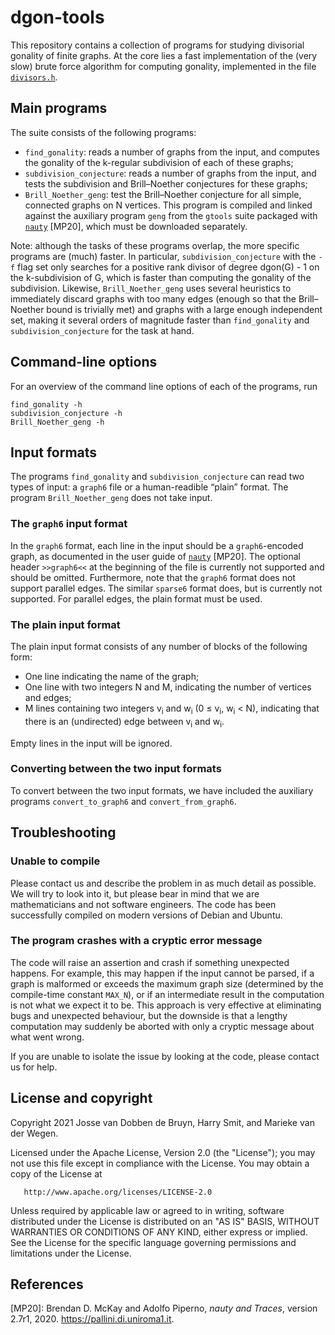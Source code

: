 # dgon-tools

This repository contains a collection of programs for studying divisorial gonality of finite graphs.
At the core lies a fast implementation of the (very slow) brute force algorithm for computing gonality, implemented in the file [`divisors.h`](divisors.h).

## Main programs

The suite consists of the following programs:

   * `find_gonality`: reads a number of graphs from the input, and computes the gonality of the k-regular subdivision of each of these graphs;
   * `subdivision_conjecture`: reads a number of graphs from the input, and tests the subdivision and Brill–Noether conjectures for these graphs;
   * `Brill_Noether_geng`: test the Brill–Noether conjecture for all simple, connected graphs on N vertices.
      This program is compiled and linked against the auxiliary program `geng` from the `gtools` suite packaged with [`nauty`](https://pallini.di.uniroma1.it) [MP20], which must be downloaded separately.

Note: although the tasks of these programs overlap, the more specific programs are (much) faster.
In particular, `subdivision_conjecture` with the `-f` flag set only searches for a positive rank divisor of degree dgon(G) - 1 on the k-subdivision of G, which is faster than computing the gonality of the subdivision.
Likewise, `Brill_Noether_geng` uses several heuristics to immediately discard graphs with too many edges (enough so that the Brill–Noether bound is trivially met) and graphs with a large enough independent set, making it several orders of magnitude faster than `find_gonality` and `subdivision_conjecture` for the task at hand.


## Command-line options
For an overview of the command line options of each of the programs, run
```
find_gonality -h
subdivision_conjecture -h
Brill_Noether_geng -h
```


## Input formats

The programs `find_gonality` and `subdivision_conjecture` can read two types of input: a `graph6` file or a human-readible “plain” format.
The program `Brill_Noether_geng` does not take input.

### The `graph6` input format
In the `graph6` format, each line in the input should be a `graph6`-encoded graph, as documented in the user guide of [`nauty`](https://pallini.di.uniroma1.it) [MP20].
The optional header `>>graph6<<` at the beginning of the file is currently not supported and should be omitted.
Furthermore, note that the `graph6` format does not support parallel edges.
The similar `sparse6` format does, but is currently not supported.
For parallel edges, the plain format must be used.

### The plain input format
The plain input format consists of any number of blocks of the following form:
   * One line indicating the name of the graph;
   * One line with two integers N and M, indicating the number of vertices and edges;
   * M lines containing two integers v<sub>i</sub> and w<sub>i</sub> (0 ≤ v<sub>i</sub>, w<sub>i</sub> < N), indicating that there is an (undirected) edge between v<sub>i</sub> and w<sub>i</sub>.

Empty lines in the input will be ignored.

### Converting between the two input formats
To convert between the two input formats, we have included the auxiliary programs `convert_to_graph6` and `convert_from_graph6`.


## Troubleshooting

### Unable to compile
Please contact us and describe the problem in as much detail as possible.
We will try to look into it, but please bear in mind that we are mathematicians and not software engineers.
The code has been successfully compiled on modern versions of Debian and Ubuntu.

### The program crashes with a cryptic error message
The code will raise an assertion and crash if something unexpected happens.
For example, this may happen if the input cannot be parsed, if a graph is malformed or exceeds the maximum graph size (determined by the compile-time constant `MAX_N`), or if an intermediate result in the computation is not what we expect it to be.
This approach is very effective at eliminating bugs and unexpected behaviour, but the downside is that a lengthy computation may suddenly be aborted with only a cryptic message about what went wrong.

If you are unable to isolate the issue by looking at the code, please contact us for help.


## License and copyright

   Copyright 2021 Josse van Dobben de Bruyn, Harry Smit, and Marieke
   van der Wegen.

   Licensed under the Apache License, Version 2.0 (the "License");
   you may not use this file except in compliance with the License.
   You may obtain a copy of the License at

       http://www.apache.org/licenses/LICENSE-2.0

   Unless required by applicable law or agreed to in writing, software
   distributed under the License is distributed on an "AS IS" BASIS,
   WITHOUT WARRANTIES OR CONDITIONS OF ANY KIND, either express or implied.
   See the License for the specific language governing permissions and
   limitations under the License.


## References

  [MP20]: Brendan D. McKay and Adolfo Piperno, *nauty and Traces*, version 2.7r1, 2020. https://pallini.di.uniroma1.it.
